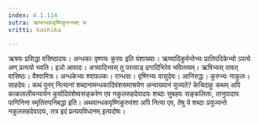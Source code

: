 ```yaml
---
index: 4.1.114
sutra: ऋष्यन्धकवृष्णिकुरुभ्यश् च
vritti: kashika

---
```

ऋषयः प्रसिद्धा वसिष्ठादयः। अन्धकाः वृष्णयः कुरवः इति वंशाख्याः। ऋष्यादिकुर्वन्तेभ्यः प्रातिपदिकेभ्यो ऽपत्ये अण् प्रत्ययो भवति। इञो आवादः। अत्र्यादिभ्यस् तु परत्वाड् ढगादिभिरेव भवितव्यम्। ऋषिभ्यस् तावत् वासिष्ठः। वैश्वामित्रः। अन्धकेभ्यः श्वाफल्कः। रान्धसः। वृष्णिभ्यः वासुदेवः। आनिरुद्धः। कुरुभ्यः नाकुलः। साहदेवः। कथं पुनर् नित्यानां शब्दानामन्धकादिवंशसमाश्रयेण अन्वाख्यानं युज्यते? केचिदाहुः कथम् अपि काकतालीयन्यायेन कुर्वादिवंशेष्वसङ्करेण एव नकुलसहदेवादयः शब्दाः सुबहवः सङ्कलिताः, तानुपादाय पाणिनिना स्मृतिरुपनिबद्धा इति। अथवान्धकवृष्णिकुरुवंशा अपि नित्या एव, तेषु ये शब्दाः प्रयुज्यन्ते नकुलसहदेवादयः, तत्र इदं प्रत्ययविधानम् इत्यदोषः।